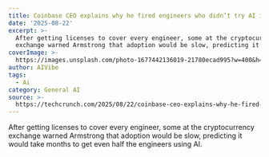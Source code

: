 ```yaml
---
title: Coinbase CEO explains why he fired engineers who didn’t try AI immediately
date: '2025-08-22'
excerpt: >-
  After getting licenses to cover every engineer, some at the cryptocurrency
  exchange warned Armstrong that adoption would be slow, predicting it would...
coverImage: >-
  https://images.unsplash.com/photo-1677442136019-21780ecad995?w=400&h=200&fit=crop&auto=format
author: AIVibe
tags:
  - Ai
category: General AI
source: >-
  https://techcrunch.com/2025/08/22/coinbase-ceo-explains-why-he-fired-engineers-who-didnt-try-ai-immediately/
---
```

After getting licenses to cover every engineer, some at the cryptocurrency exchange warned Armstrong that adoption would be slow, predicting it would take months to get even half the engineers using AI. 

